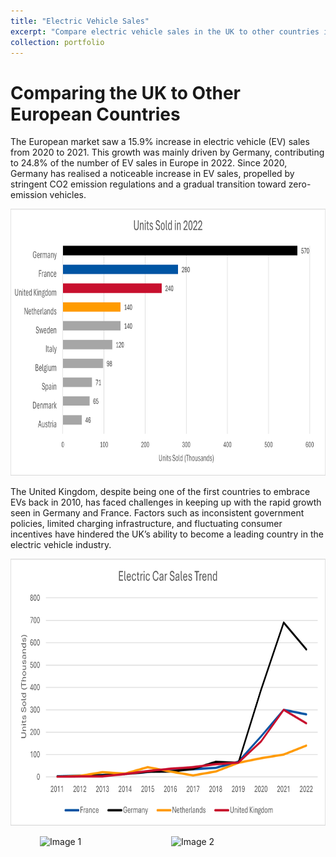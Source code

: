 ```yaml
---
title: "Electric Vehicle Sales"
excerpt: "Compare electric vehicle sales in the UK to other countries in Europe. Then I expand the scope of my analysis towards BEV and PHEV vehicles across the world.<br/><img src='/images/500x300.png'>"
collection: portfolio
---
```


# Comparing the UK to Other European Countries

The European market saw a 15.9% increase in electric vehicle (EV) sales from 2020 to 2021. This growth was mainly driven by Germany, contributing to 24.8% of the number of EV sales in Europe in 2022. Since 2020, Germany has realised a noticeable increase in EV sales, propelled by stringent CO2 emission regulations and a gradual transition toward zero-emission vehicles.

<p align="center">
  <img src="https://github.com/SJackson123/SJackson.github.io/blob/master/images/GermanyLeading.png?raw=true"
    alt="Comparing EU countries" width="640" height="427"/>
</p>

The United Kingdom, despite being one of the first countries to embrace EVs back in 2010, has faced challenges in keeping up with the rapid growth seen in Germany and France. Factors such as inconsistent government policies, limited charging infrastructure, and fluctuating consumer incentives have hindered the UK’s ability to become a leading country in the electric vehicle industry. 

<p align="center">
  <img src="https://github.com/SJackson123/SJackson.github.io/blob/master/images/EUTrend.png?raw=true"
 alt="EU Trend Over Time" width="640" height="427"/>
</p>

<div style="display: flex; justify-content: center;">
  <img src="image1.jpg" alt="Image 1" style="width: 200px; height: auto; margin-right: 10px;">
  <img src="image2.jpg" alt="Image 2" style="width: 200px; height: auto;">
</div>
